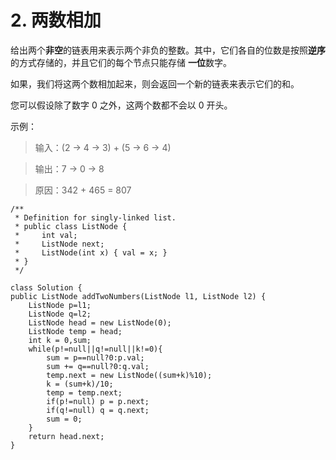 # 2. 两数相加

给出两个**非空**的链表用来表示两个非负的整数。其中，它们各自的位数是按照**逆序**的方式存储的，并且它们的每个节点只能存储 **一位**数字。

如果，我们将这两个数相加起来，则会返回一个新的链表来表示它们的和。

您可以假设除了数字 0 之外，这两个数都不会以 0 开头。

示例：

>输入：(2 -> 4 -> 3) + (5 -> 6 -> 4)

>输出：7 -> 0 -> 8

>原因：342 + 465 = 807

    
	/**
	 * Definition for singly-linked list.
	 * public class ListNode {
	 *     int val;
	 *     ListNode next;
	 *     ListNode(int x) { val = x; }
	 * }
	 */

	class Solution {
    public ListNode addTwoNumbers(ListNode l1, ListNode l2) {
        ListNode p=l1;
        ListNode q=l2;
        ListNode head = new ListNode(0);
        ListNode temp = head;
        int k = 0,sum;
        while(p!=null||q!=null||k!=0){
            sum = p==null?0:p.val;
            sum += q==null?0:q.val;
            temp.next = new ListNode((sum+k)%10);
            k = (sum+k)/10;
            temp = temp.next;
            if(p!=null) p = p.next;
            if(q!=null) q = q.next;
            sum = 0;
        }
        return head.next;
    }

